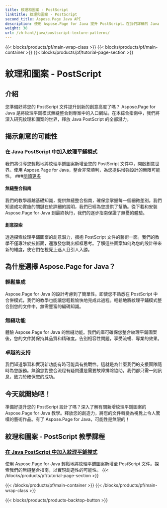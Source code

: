 ```yaml
---
title: 紋理和圖案 - PostScript
linktitle: 紋理和圖案 - PostScript
second_title: Aspose.Page Java API
description: 使用 Aspose.Page for Java 提升 PostScript。在我們詳細的 Java PostScript 教學中無縫添加紋理平鋪圖案，以實現創造性的可能性。
weight: 38
url: /zh-hant/java/postscript-texture-patterns/
---
```


{{< blocks/products/pf/main-wrap-class >}}
{{< blocks/products/pf/main-container >}}
{{< blocks/products/pf/tutorial-page-section >}}

# 紋理和圖案 - PostScript

## 介紹

您準備好將您的 PostScript 文件提升到新的創意高度了嗎？ Aspose.Page for Java 是將紋理平鋪模式無縫整合到專案中的入口網站。在本綜合指南中，我們將深入研究紋理和圖案的世界，釋放 Java PostScript 的全部潛力。

## 揭示創意的可能性

### 在 Java PostScript 中加入紋理平鋪模式

我們將引導您輕鬆地將紋理平鋪圖案新增至您的 PostScript 文件中，開啟創意世界。使用 Aspose.Page for Java，整合非常順利，為您提供增強設計的無限可能性。 ###[閱讀更多](./add-texture-tiling-pattern/)

#### 無縫整合指南

我們的教學超越基礎知識，提供無縫整合指南，確保您掌握每一個細微差別。我們知道成功實施的關鍵在於詳細的說明，我們已經為您提供了幫助。從下載和安裝 Aspose.Page for Java 到最終執行，我們的逐步指南保證了無憂的體驗。

#### 創意探索

透過探索紋理平鋪圖案的創意潛力，擁抱 PostScript 文件的藝術一面。我們的教學不僅專注於技術面，還激發您跳出框框思考。了解這些圖案如何為您的設計帶來新的維度，使它們在視覺上迷人且引人入勝。

## 為什麼選擇 Aspose.Page for Java？

### 輕鬆集成

Aspose.Page for Java 的設計考慮到了簡單性。即使您不熟悉在 PostScript 中合併模式，我們的教學也能讓您輕鬆愉快地完成此過程。輕鬆地將紋理平鋪模式整合到您的文件中，無需豐富的編碼知識。

### 無縫功能

體驗 Aspose.Page for Java 的無縫功能。我們的庫可確保您整合紋理平鋪圖案後，您的文件將保持其品質和精確度。告別相容性問題，享受流暢、專業的效果。

### 卓越的支持

我們知道學習和實現新功能有時可能具有挑戰性。這就是為什麼我們的支援團隊隨時為您服務。無論您對整合流程有疑問還是需要故障排除協助，我們都只需一則訊息，致力於確保您的成功。

## 今天就開始吧！

準備好提升您的 PostScript 設計了嗎？深入了解有關新增紋理平鋪圖案的 Aspose.Page for Java 教學。釋放您的創造力，將您的文件轉變為視覺上令人驚嘆的藝術作品。有了 Aspose.Page for Java，可能性是無限的！
## 紋理和圖案 - PostScript 教學課程
### [在 Java PostScript 中加入紋理平鋪模式](./add-texture-tiling-pattern/)
使用 Aspose.Page for Java 輕鬆地將紋理平鋪圖案新增至 PostScript 文件。探索我們的無縫整合指南，以實現創造性的可能性。
{{< /blocks/products/pf/tutorial-page-section >}}

{{< /blocks/products/pf/main-container >}}
{{< /blocks/products/pf/main-wrap-class >}}

{{< blocks/products/products-backtop-button >}}
